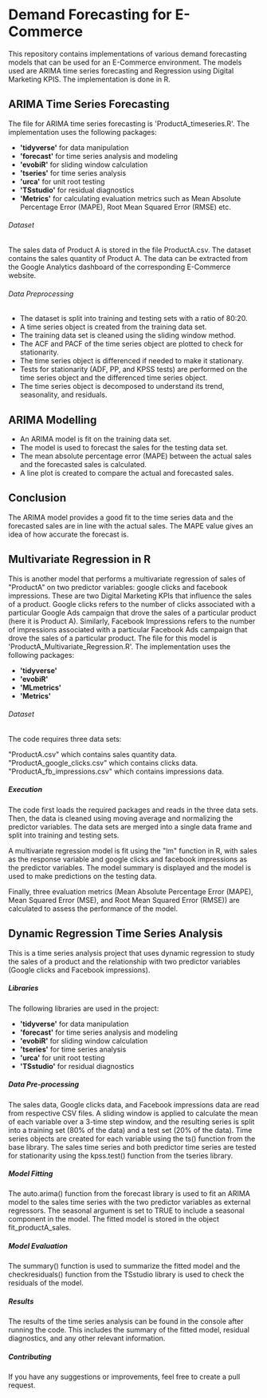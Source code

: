 # Demand Forecasting for E-Commerce

This repository contains implementations of various demand forecasting models that can be used for an E-Commerce environment. The models used are ARIMA time series forecasting and Regression using Digital Marketing KPIS. The implementation is done in R. 

## ARIMA Time Series Forecasting 
The file for ARIMA time series forecasting is 'ProductA_timeseries.R'. The implementation uses the following packages:

- **'tidyverse'** for data manipulation
- **'forecast'** for time series analysis and modeling
- **'evobiR'** for sliding window calculation
- **'tseries'** for time series analysis
- **'urca'** for unit root testing
- **'TSstudio'** for residual diagnostics
- **'Metrics'** for calculating evaluation metrics such as Mean Absolute Percentage Error (MAPE), Root Mean Squared Error (RMSE) etc. 

###### Dataset
The sales data of Product A is stored in the file ProductA.csv. The dataset contains the sales quantity of Product A. The data can be extracted from the Google Analytics dashboard of the corresponding E-Commerce website. 

###### Data Preprocessing
- The dataset is split into training and testing sets with a ratio of 80:20.
- A time series object is created from the training data set.
- The training data set is cleaned using the sliding window method.
- The ACF and PACF of the time series object are plotted to check for stationarity.
- The time series object is differenced if needed to make it stationary.
- Tests for stationarity (ADF, PP, and KPSS tests) are performed on the time series object and the differenced time series object.
- The time series object is decomposed to understand its trend, seasonality, and residuals.

## ARIMA Modelling
- An ARIMA model is fit on the training data set.
- The model is used to forecast the sales for the testing data set.
- The mean absolute percentage error (MAPE) between the actual sales and the forecasted sales is calculated.
- A line plot is created to compare the actual and forecasted sales.

## Conclusion
The ARIMA model provides a good fit to the time series data and the forecasted sales are in line with the actual sales. The MAPE value gives an idea of how accurate the forecast is.

## Multivariate Regression in R
This is another model that performs a multivariate regression of sales of "ProductA" on two predictor variables: google clicks and facebook impressions. These are two Digital Marketing KPIs that influence the sales of a product. Google clicks refers to the number of clicks associated with a particular Google Ads campaign that drove the sales of a particular product (here it is Product A). Similarly, Facebook Impressions refers to the number of impressions associated with a particular Facebook Ads campaign that drove the sales of a particular product. The file for this model is 'ProductA_Multivariate_Regression.R'. The implementation uses the following packages:

- **'tidyverse'**
- **'evobiR'**
- **'MLmetrics'**
- **'Metrics'**

###### Dataset
The code requires three data sets:

"ProductA.csv" which contains sales quantity data.
"ProductA_google_clicks.csv" which contains clicks data.
"ProductA_fb_impressions.csv" which contains impressions data.

##### Execution
The code first loads the required packages and reads in the three data sets. Then, the data is cleaned using moving average and normalizing the predictor variables. The data sets are merged into a single data frame and split into training and testing sets.

A multivariate regression model is fit using the "lm" function in R, with sales as the response variable and google clicks and facebook impressions as the predictor variables. The model summary is displayed and the model is used to make predictions on the testing data.

Finally, three evaluation metrics (Mean Absolute Percentage Error (MAPE), Mean Squared Error (MSE), and Root Mean Squared Error (RMSE)) are calculated to assess the performance of the model.

## Dynamic Regression Time Series Analysis
This is a time series analysis project that uses dynamic regression to study the sales of a product and the relationship with two predictor variables (Google clicks and Facebook impressions).

##### Libraries
The following libraries are used in the project:

- **'tidyverse'** for data manipulation
- **'forecast'** for time series analysis and modeling
- **'evobiR'** for sliding window calculation
- **'tseries'** for time series analysis
- **'urca'** for unit root testing
- **'TSstudio'** for residual diagnostics

##### Data Pre-processing
The sales data, Google clicks data, and Facebook impressions data are read from respective CSV files. A sliding window is applied to calculate the mean of each variable over a 3-time step window, and the resulting series is split into a training set (80% of the data) and a test set (20% of the data). Time series objects are created for each variable using the ts() function from the base library. The sales time series and both predictor time series are tested for stationarity using the kpss.test() function from the tseries library.

##### Model Fitting
The auto.arima() function from the forecast library is used to fit an ARIMA model to the sales time series with the two predictor variables as external regressors. The seasonal argument is set to TRUE to include a seasonal component in the model. The fitted model is stored in the object fit_productA_sales.

##### Model Evaluation
The summary() function is used to summarize the fitted model and the checkresiduals() function from the TSstudio library is used to check the residuals of the model.

##### Results
The results of the time series analysis can be found in the console after running the code. This includes the summary of the fitted model, residual diagnostics, and any other relevant information.

##### Contributing
If you have any suggestions or improvements, feel free to create a pull request.
